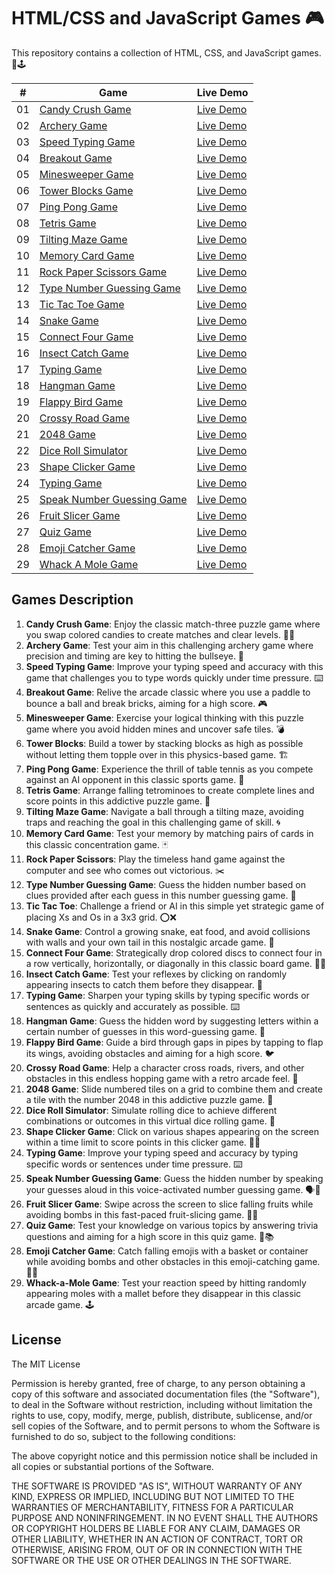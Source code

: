 # HTML/CSS and JavaScript Games 🎮

This repository contains a collection of HTML, CSS, and JavaScript games. 🎯🕹

|  #  | Game                                           | Live Demo |
| :-: | ---------------------------------------------- | --------- |
| 01  | [Candy Crush Game](https://github.com/planinc/game/tree/main/01-Candy-Crush-Game)     | [Live Demo](https://planinc.github.io/game/01-Candy-Crush-Game/) |
| 02  | [Archery Game](https://github.com/planinc/game/tree/main/02-Archery-Game)     | [Live Demo](https://planinc.github.io/game/02-Archery-Game/) |
| 03  | [Speed Typing Game](https://github.com/planinc/game/tree/main/03-Speed-Typing-Game) | [Live Demo](https://planinc.github.io/game/03-Speed-Typing-Game/) |
| 04  | [Breakout Game](https://github.com/planinc/game/tree/main/04-Breakout-Game)           | [Live Demo](https://planinc.github.io/game/04-Breakout-Game/) |
| 05  | [Minesweeper Game](https://github.com/planinc/game/tree/main/05-Minesweeper-Game)       | [Live Demo](https://planinc.github.io/game/05-Minesweeper-Game/) |
| 06  | [Tower Blocks Game](https://github.com/planinc/game/tree/main/06-Tower-Blocks) | [Live Demo](https://planinc.github.io/game/06-Tower-Blocks/) |
| 07  | [Ping Pong Game](https://github.com/planinc/game/tree/main/07-Ping-Pong-Game) | [Live Demo](https://planinc.github.io/game/07-Ping-Pong-Game/) |
| 08  | [Tetris Game](https://github.com/planinc/game/tree/main/08-Tetris-Game) | [Live Demo](https://planinc.github.io/game/08-Tetris-Game/) |
| 09  | [Tilting Maze Game](https://github.com/planinc/game/tree/main/09-Tilting-Maze-Game)       | [Live Demo](https://planinc.github.io/game/09-Tilting-Maze-Game/) |
| 10  | [Memory Card Game](https://github.com/planinc/game/tree/main/10-Memory-Card-Game)                   | [Live Demo](https://planinc.github.io/game/10-Memory-Card-Game/) |
| 11  | [Rock Paper Scissors Game](https://github.com/planinc/game/tree/main/11-Rock-Paper-Scissors)                   | [Live Demo](https://planinc.github.io/game/11-Rock-Paper-Scissors/) |
| 12  | [Type Number Guessing Game](https://github.com/planinc/game/tree/main/12-Type-Number-Guessing-Game)                   | [Live Demo](https://planinc.github.io/game/12-Type-Number-Guessing-Game/) |
| 13  | [Tic Tac Toe Game](https://github.com/planinc/game/tree/main/13-Tic-Tac-Toe)                   | [Live Demo](https://planinc.github.io/game/13-Tic-Tac-Toe/) |
| 14  | [Snake Game](https://github.com/planinc/game/tree/main/14-Snake-Game)                   | [Live Demo](https://planinc.github.io/game/14-Snake-Game/) |
| 15  | [Connect Four Game](https://github.com/planinc/game/tree/main/15-Connect-Four-Game)                   | [Live Demo](https://planinc.github.io/game/15-Connect-Four-Game/) |
| 16  | [Insect Catch Game](https://github.com/planinc/game/tree/main/16-Insect-Catch-Game)                   | [Live Demo](https://planinc.github.io/game/16-Insect-Catch-Game/) |
| 17  | [Typing Game](https://github.com/planinc/game/tree/main/17-Typing-Game)                   | [Live Demo](https://planinc.github.io/game/17-Typing-Game/) |
| 18  | [Hangman Game](https://github.com/planinc/game/tree/main/18-Hangman-Game)                   | [Live Demo](https://planinc.github.io/game/18-Hangman-Game/) |
| 19  | [Flappy Bird Game](https://github.com/planinc/game/tree/main/19-Flappy-Bird-Game)                   | [Live Demo](https://planinc.github.io/game/19-Flappy-Bird-Game/) |
| 20  | [Crossy Road Game](https://github.com/planinc/game/tree/main/20-Crossy-Road-Game)                   | [Live Demo](https://planinc.github.io/game/20-Crossy-Road-Game/) |
| 21  | [2048 Game](https://github.com/planinc/game/tree/main/21-2048-Game)                   | [Live Demo](https://planinc.github.io/game/21-2048-Game/) |
| 22  | [Dice Roll Simulator](https://github.com/planinc/game/tree/main/22-Dice-Roll-Simulator)                   | [Live Demo](https://planinc.github.io/game/22-Dice-Roll-Simulator/) |
| 23  | [Shape Clicker Game](https://github.com/planinc/game/tree/main/23-Shape-Clicker-Game)                   | [Live Demo](https://planinc.github.io/game/23-Shape-Clicker-Game/) |
| 24  | [Typing Game](https://github.com/planinc/game/tree/main/24-Typing-Game)                   | [Live Demo](https://planinc.github.io/game/24-Typing-Game/) |
| 25  | [Speak Number Guessing Game](https://github.com/planinc/game/tree/main/25-Speak-Number-Guessing-Game)                   | [Live Demo](https://planinc.github.io/game/25-Speak-Number-Guessing-Game/) |
| 26  | [Fruit Slicer Game](https://github.com/planinc/game/tree/main/26-Fruit-Slicer-Game)                   | [Live Demo](https://planinc.github.io/game/26-Fruit-Slicer-Game/) |
| 27  | [Quiz Game](https://github.com/planinc/game/tree/main/27-Quiz-Game)                   | [Live Demo](https://planinc.github.io/game/27-Quiz-Game/) |
| 28  | [Emoji Catcher Game](https://github.com/planinc/game/tree/main/28-Emoji-Catcher-Game)                   | [Live Demo](https://planinc.github.io/game/28-Emoji-Catcher-Game/) |
| 29  | [Whack A Mole Game](https://github.com/planinc/game/tree/main/29-Whack-A-Mole-Game)                   | [Live Demo](https://planinc.github.io/game/29-Whack-A-Mole-Game/) |

## Games Description

1. **Candy Crush Game**: Enjoy the classic match-three puzzle game where you swap colored candies to create matches and clear levels. 🍬🍭
2. **Archery Game**: Test your aim in this challenging archery game where precision and timing are key to hitting the bullseye. 🏹
3. **Speed Typing Game**: Improve your typing speed and accuracy with this game that challenges you to type words quickly under time pressure. ⌨️
4. **Breakout Game**: Relive the arcade classic where you use a paddle to bounce a ball and break bricks, aiming for a high score. 🎮
5. **Minesweeper Game**: Exercise your logical thinking with this puzzle game where you avoid hidden mines and uncover safe tiles. 💣
6. **Tower Blocks**: Build a tower by stacking blocks as high as possible without letting them topple over in this physics-based game. 🏗️
7. **Ping Pong Game**: Experience the thrill of table tennis as you compete against an AI opponent in this classic sports game. 🏓
8. **Tetris Game**: Arrange falling tetrominoes to create complete lines and score points in this addictive puzzle game. 🧱
9. **Tilting Maze Game**: Navigate a ball through a tilting maze, avoiding traps and reaching the goal in this challenging game of skill. 🌀
10. **Memory Card Game**: Test your memory by matching pairs of cards in this classic concentration game. 🃏
11. **Rock Paper Scissors**: Play the timeless hand game against the computer and see who comes out victorious. ✂️
12. **Type Number Guessing Game**: Guess the hidden number based on clues provided after each guess in this number guessing game. 🔢
13. **Tic Tac Toe**: Challenge a friend or AI in this simple yet strategic game of placing Xs and Os in a 3x3 grid. ⭕❌
14. **Snake Game**: Control a growing snake, eat food, and avoid collisions with walls and your own tail in this nostalgic arcade game. 🐍
15. **Connect Four Game**: Strategically drop colored discs to connect four in a row vertically, horizontally, or diagonally in this classic board game. 🔵🔴
16. **Insect Catch Game**: Test your reflexes by clicking on randomly appearing insects to catch them before they disappear. 🐞
17. **Typing Game**: Sharpen your typing skills by typing specific words or sentences as quickly and accurately as possible. ⌨️
18. **Hangman Game**: Guess the hidden word by suggesting letters within a certain number of guesses in this word-guessing game. 🎩
19. **Flappy Bird Game**: Guide a bird through gaps in pipes by tapping to flap its wings, avoiding obstacles and aiming for a high score. 🐦
20. **Crossy Road Game**: Help a character cross roads, rivers, and other obstacles in this endless hopping game with a retro arcade feel. 🚦
21. **2048 Game**: Slide numbered tiles on a grid to combine them and create a tile with the number 2048 in this addictive puzzle game. 🧩
22. **Dice Roll Simulator**: Simulate rolling dice to achieve different combinations or outcomes in this virtual dice rolling game. 🎲
23. **Shape Clicker Game**: Click on various shapes appearing on the screen within a time limit to score points in this clicker game. 🔷🔶
24. **Typing Game**: Improve your typing speed and accuracy by typing specific words or sentences under time pressure. ⌨️
25. **Speak Number Guessing Game**: Guess the hidden number by speaking your guesses aloud in this voice-activated number guessing game. 🗣️🔢
26. **Fruit Slicer Game**: Swipe across the screen to slice falling fruits while avoiding bombs in this fast-paced fruit-slicing game. 🍉🔪
27. **Quiz Game**: Test your knowledge on various topics by answering trivia questions and aiming for a high score in this quiz game. 🧠📚
28. **Emoji Catcher Game**: Catch falling emojis with a basket or container while avoiding bombs and other obstacles in this emoji-catching game. 🎯😄
29. **Whack-a-Mole Game**: Test your reaction speed by hitting randomly appearing moles with a mallet before they disappear in this classic arcade game. 🕹️

## License

The MIT License

Permission is hereby granted, free of charge, to any person obtaining a copy
of this software and associated documentation files (the "Software"), to deal
in the Software without restriction, including without limitation the rights
to use, copy, modify, merge, publish, distribute, sublicense, and/or sell
copies of the Software, and to permit persons to whom the Software is
furnished to do so, subject to the following conditions:

The above copyright notice and this permission notice shall be included in
all copies or substantial portions of the Software.

THE SOFTWARE IS PROVIDED "AS IS", WITHOUT WARRANTY OF ANY KIND, EXPRESS OR
IMPLIED, INCLUDING BUT NOT LIMITED TO THE WARRANTIES OF MERCHANTABILITY,
FITNESS FOR A PARTICULAR PURPOSE AND NONINFRINGEMENT. IN NO EVENT SHALL THE
AUTHORS OR COPYRIGHT HOLDERS BE LIABLE FOR ANY CLAIM, DAMAGES OR OTHER
LIABILITY, WHETHER IN AN ACTION OF CONTRACT, TORT OR OTHERWISE, ARISING FROM,
OUT OF OR IN CONNECTION WITH THE SOFTWARE OR THE USE OR OTHER DEALINGS IN
THE SOFTWARE.

